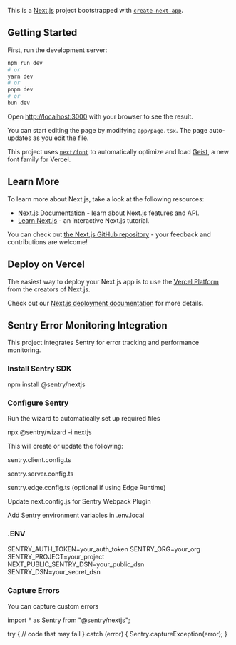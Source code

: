 This is a [Next.js](https://nextjs.org) project bootstrapped with [`create-next-app`](https://nextjs.org/docs/app/api-reference/cli/create-next-app).

## Getting Started

First, run the development server:

```bash
npm run dev
# or
yarn dev
# or
pnpm dev
# or
bun dev
```

Open [http://localhost:3000](http://localhost:3000) with your browser to see the result.

You can start editing the page by modifying `app/page.tsx`. The page auto-updates as you edit the file.

This project uses [`next/font`](https://nextjs.org/docs/app/building-your-application/optimizing/fonts) to automatically optimize and load [Geist](https://vercel.com/font), a new font family for Vercel.

## Learn More

To learn more about Next.js, take a look at the following resources:

- [Next.js Documentation](https://nextjs.org/docs) - learn about Next.js features and API.
- [Learn Next.js](https://nextjs.org/learn) - an interactive Next.js tutorial.

You can check out [the Next.js GitHub repository](https://github.com/vercel/next.js) - your feedback and contributions are welcome!

## Deploy on Vercel

The easiest way to deploy your Next.js app is to use the [Vercel Platform](https://vercel.com/new?utm_medium=default-template&filter=next.js&utm_source=create-next-app&utm_campaign=create-next-app-readme) from the creators of Next.js.

Check out our [Next.js deployment documentation](https://nextjs.org/docs/app/building-your-application/deploying) for more details.


## Sentry Error Monitoring Integration

This project integrates Sentry for error tracking and performance monitoring.

### Install Sentry SDK

npm install @sentry/nextjs

### Configure Sentry
Run the wizard to automatically set up required files

npx @sentry/wizard -i nextjs

This will create or update the following:

sentry.client.config.ts

sentry.server.config.ts

sentry.edge.config.ts (optional if using Edge Runtime)

Update next.config.js for Sentry Webpack Plugin

Add Sentry environment variables in .env.local

### .ENV
SENTRY_AUTH_TOKEN=your_auth_token
SENTRY_ORG=your_org
SENTRY_PROJECT=your_project
NEXT_PUBLIC_SENTRY_DSN=your_public_dsn
SENTRY_DSN=your_secret_dsn


### Capture Errors
You can capture custom errors

import * as Sentry from "@sentry/nextjs";

try {
  // code that may fail
} catch (error) {
  Sentry.captureException(error);
}

